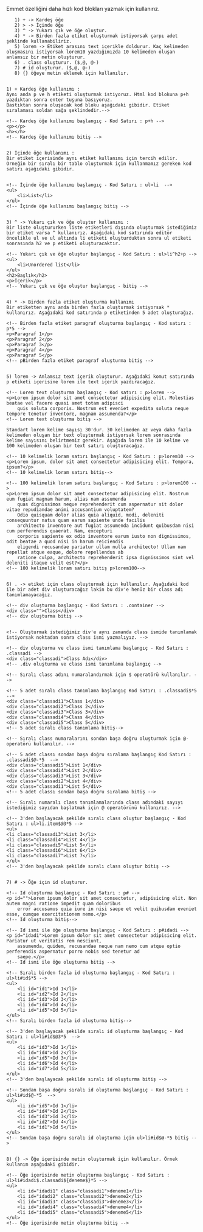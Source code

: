 Emmet özelliğini daha hızlı kod blokları yazmak için kullanırız.

       1) + -> Kardeş öğe
       2) > -> İçinde öğe
       3) ^ -> Yukarı çık ve öğe oluştur.
       4) * -> Birden fazla etiket oluşturmak istiyorsak çarpı adet şeklinde kullanabiliriz.
       5) lorem -> Etiket arasını text içerikle doldurur. Kaç kelimeden oluşmasını istiyorsak lorem10 yazdığımızda 10 kelimeden oluşan anlamsız bir metin oluşturur.
       6) . class oluşturur. ($,@, @-)
       7) # id oluşturur. ($,@, @-)
       8) {} öğeye metin eklemek için kullanılır.


    1) + Kardeş öğe kullanımı :
    Aynı anda p ve h etiketi oluşturmak istiyoruz. Html kod blokuna p+h yazdıktan sonra enter tuşuna basıyoruz.
    Bastıktan sonra oluşacak kod bloku aşağıdaki gibidir. Etiket sıralaması soldan sağa şeklindedir.-->

    <!-- Kardeş öğe kullanımı başlangıç - Kod Satırı : p+h -->
    <p></p>
    <h></h>
    <!-- Kardeş öğe kullanımı bitiş -->


    2) İçinde öğe kullanımı :
    Bir etiket içerisinde aynı etiket kullanımı için tercih edilir. Örneğin bir sıralı bir tablo oluşturmak için kullanmamız gereken kod satırı aşağıdaki gibidir.


    <!-- İçinde öğe kullanımı başlangıç - Kod Satırı : ul>li  -->
    <ul>
        <li>List</li>
    </ul>
    <!-- İçinde öğe kullanımı başlangıç bitiş -->


    3) ^ -> Yukarı çık ve öğe oluştur kullanımı :
    Bir liste oluştururken liste etiketleri dışında oluşturmak istediğimiz bir etiket varsa ^ kullanırız. Aşağıdaki kod satırında editör öncelikle ul ve ul altında li etiketi oluşturduktan sonra ul etiketi sonrasında h2 ve p etiketi oluşturacaktır.

    <!-- Yukarı çık ve öğe oluştur başlangıç - Kod Satırı : ul>li^h2+p -->
    <ul>
        <li>Unordered list</li>
    </ul>
    <h2>Başlık</h2>
    <p>İçerik</p>
    <!-- Yukarı çık ve öğe oluştur başlangıç - bitiş -->


    4) * -> Birden fazla etiket oluşturma kullanımı
    Bir etiketten aynı anda birden fazla oluşturmak istiyorsak * kullanırız. Aşağıdaki kod satırında p etiketinden 5 adet oluşturağız.

    <!-- Birden fazla etiket paragraf oluşturma başlangıç - Kod satırı : p*5 -->
    <p>Paragraf 1</p>
    <p>Paragraf 2</p>
    <p>Paragraf 3</p>
    <p>Paragraf 4</p>
    <p>Paragraf 5</p>
    <!-- pBirden fazla etiket paragraf oluşturma bitiş -->


    5) lorem -> Anlamsız text içerik oluşturur. Aşağıdaki komut satırında p etiketi içerisine lorem ile text içerik yazdıracağız.

    <!-- Lorem text oluşturma başlangıç - Kod satırı : p>lorem -->
    <p>Lorem ipsum dolor sit amet consectetur adipisicing elit. Molestias beatae vel facere quasi amet totam adipisci
        quis soluta corporis. Nostrum est eveniet expedita soluta neque tempore tenetur inventore, magnam assumenda?</p>
    <!-- Lorem text oluşturma bitiş -->

    Standart lorem kelime sayısı 30'dur. 30 kelimeden az veya daha fazla kelimeden oluşan bir text oluşturmak istiyorsak lorem sonrasında kelime sayısını belirtmemiz gerekir. Aşağıda lorem ile 10 kelime ve 100 kelimeden oluşan bir text satırı oluşturacağız.

    <!-- 10 kelimelik loram satırı başlangıç - Kod Satırı : p>lorem10 -->
    <p>Lorem ipsum, dolor sit amet consectetur adipisicing elit. Tempora, ipsum?</p>
    <!-- 10 kelimelik loram satırı bitiş-->

    <!-- 100 kelimelik loram satırı başlangıç - Kod Satırı : p>lorem100 -->
    <p>Lorem ipsum dolor sit amet consectetur adipisicing elit. Nostrum eum fugiat magnam harum, alias nam assumenda
        quas dignissimos neque reprehenderit cum aspernatur sit dolor vitae repudiandae animi accusantium voluptatem?
        Odio quisquam dolor alias quia aliquid, modi, deleniti consequuntur natus quam earum sapiente unde facilis
        architecto inventore aut fugiat assumenda incidunt quibusdam nisi cum perferendis quaerat. Nam, excepturi
        corporis sapiente ex odio inventore earum iusto non dignissimos, odit beatae a quod nisi in harum reiciendis
        eligendi recusandae pariatur ullam nulla architecto! Ullam nam repellat atque eaque, dolore repellendus ab
        ratione culpa, architecto reprehenderit ipsa dignissimos sint vel deleniti itaque velit est?</p>
    <!-- 100 kelimelik loram satırı bitiş p>lorem100-->


    6) . -> etiket için class oluşturmak için kullanılır. Aşağıdaki kod ile bir adet div oluşturacağız lakin bu div'e henüz bir class adı tanımlamayacağız.

    <!-- div oluşturma başlangıç - Kod Satırı : .container -->
    <div class="">Class</div>
    <!-- div oluşturma bitiş -->


    <!-- Oluşturmak istediğimiz div'e aynı zamanda class ismide tanımlamak istiyorsak noktadan sonra class ismi yazmalıyız. -->

    <!-- div oluşturma ve class ismi tanımlama başlangıç - Kod Satırı : .classadi -->
    <div class="classadi">Class Adı</div>
    <!-- .div oluşturma ve class ismi tanımlama başlangıç -->

    <!-- Sıralı class adını numaralandırmak için $ operatörü kullanılır. -->

    <!-- 5 adet sıralı class tanımlama başlangıç Kod Satırı : .classadi$*5 -->
    <div class="classadi1">Class 1</div>
    <div class="classadi2">Class 2</div>
    <div class="classadi3">Class 3</div>
    <div class="classadi4">Class 4</div>
    <div class="classadi5">Class 5</div>
    <!-- 5 adet sıralı class tanımlama bitiş-->

    <!-- Sıralı class numaralarını sondan başa doğru oluşturmak için @- operatörü kullanılır. -->

    <!-- 5 adet classı sondan başa doğru sıralama başlangıç Kod Satırı : .classadi$@-*5  -->
    <div class="classadi5">List 1</div>
    <div class="classadi4">List 2</div>
    <div class="classadi3">List 3</div>
    <div class="classadi2">List 4</div>
    <div class="classadi1">List 5</div>
    <!-- 5 adet classı sondan başa doğru sıralama bitiş -->

    <!-- Sıralı numaralı class tanımlamalarında class adındaki sayıyı istediğimiz sayıdan başlatmak için @ operatörünü kullanırız. -->

    <!-- 3'den başlayacak şekilde sıralı class oluştur başlangıç - Kod Satırı : ul>li.item$@3*5 -->
    <ul>
    <li class="classadi3">List 3</li>
    <li class="classadi4">List 4</li>
    <li class="classadi5">List 5</li>
    <li class="classadi6">List 6</li>
    <li class="classadi7">List 7</li>
    </ul>
    <!-- 3'den başlayacak şekilde sıralı class oluştur bitiş -->


    7) # -> Öğe için id oluşturur.

    <!-- Id oluşturma başlangıç - Kod Satırı : p# -->
    <p id="">Lorem ipsum dolor sit amet consectetur, adipisicing elit. Non autem magni ratione impedit quam doloribus
        error accusamus quia iure in nisi saepe et velit quibusdam eveniet esse, cumque exercitationem nemo.</p>
    <!-- Id oluşturma bitiş-->

    <!-- Id ismi ile öğe oluşturma başlangıç - Kod Satırı : p#idadi -->
    <p id="idadi">Lorem ipsum dolor sit amet consectetur adipisicing elit. Pariatur ut veritatis rem nesciunt,
        assumenda, quidem, recusandae neque nam nemo cum atque optio perferendis aspernatur porro nobis sed tenetur ad
        saepe.</p>
    <!-- Id ismi ile öğe oluşturma bitiş -->

    <!-- Sıralı birden fazla id oluşturma başlangıç - Kod Satırı : ul>li#id$*5 -->
    <ul>
        <li id="id1">Id 1</li>
        <li id="id2">Id 2</li>
        <li id="id3">Id 3</li>
        <li id="id4">Id 4</li>
        <li id="id5">Id 5</li>
    </ul>
    <!-- Sıralı birden fazla id oluşturma bitiş-->

    <!-- 3'den başlayacak şekilde sıralı id oluşturma başlangıç - Kod Satırı : ul>li#id$@3*5  -->
    <ul>
        <li id="id3">Id 1</li>
        <li id="id4">Id 2</li>
        <li id="id5">Id 3</li>
        <li id="id6">Id 4</li>
        <li id="id7">Id 5</li>
    </ul>
    <!-- 3'den başlayacak şekilde sıralı id oluşturma bitiş -->

    <!-- Sondan başa doğru sıralı id oluşturma başlangıç - Kod Satırı : ul>li#id$@-*5  -->
    <ul>
        <li id="id5">Id 1</li>
        <li id="id4">Id 2</li>
        <li id="id3">Id 3</li>
        <li id="id2">Id 4</li>
        <li id="id1">Id 5</li>
    </ul>
    <!-- Sondan başa doğru sıralı id oluşturma için ul>li#id$@-*5 bitiş -->


    8) {} -> Öğe içerisinde metin oluşturmak için kullanılır. Örnek kullanım aşağıdaki gibidir.

    <!-- Öğe içerisinde metin oluşturma başlangıç - Kod Satırı : ul>li#idadi$.classadi${deneme$}*5 -->
    <ul>
        <li id="idadi1" class="classadi1">deneme1</li>
        <li id="idadi2" class="classadi2">deneme2</li>
        <li id="idadi3" class="classadi3">deneme3</li>
        <li id="idadi4" class="classadi4">deneme4</li>
        <li id="idadi5" class="classadi5">deneme5</li>
    </ul>
    <!-- Öğe içerisinde metin oluşturma bitiş -->
